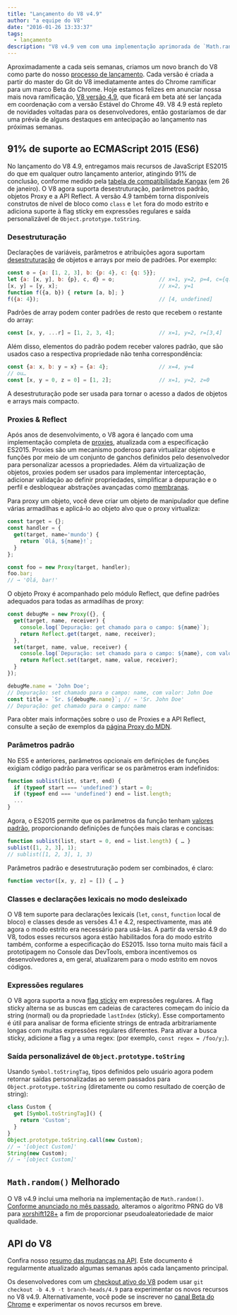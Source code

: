 ```yaml
---
title: "Lançamento do V8 v4.9"
author: "a equipe do V8"
date: "2016-01-26 13:33:37"
tags: 
  - lançamento
description: "V8 v4.9 vem com uma implementação aprimorada de `Math.random` e adiciona suporte a diversos novos recursos da linguagem ES2015."
---
```

Aproximadamente a cada seis semanas, criamos um novo branch do V8 como parte do nosso [processo de lançamento](/docs/release-process). Cada versão é criada a partir do master do Git do V8 imediatamente antes do Chrome ramificar para um marco Beta do Chrome. Hoje estamos felizes em anunciar nossa mais nova ramificação, [V8 versão 4.9](https://chromium.googlesource.com/v8/v8.git/+log/branch-heads/4.9), que ficará em beta até ser lançada em coordenação com a versão Estável do Chrome 49. V8 4.9 está repleto de novidades voltadas para os desenvolvedores, então gostaríamos de dar uma prévia de alguns destaques em antecipação ao lançamento nas próximas semanas.

<!--truncate-->
## 91% de suporte ao ECMAScript 2015 (ES6)

No lançamento do V8 4.9, entregamos mais recursos de JavaScript ES2015 do que em qualquer outro lançamento anterior, atingindo 91% de conclusão, conforme medido pela [tabela de compatibilidade Kangax](https://kangax.github.io/compat-table/es6/) (em 26 de janeiro). O V8 agora suporta desestruturação, parâmetros padrão, objetos Proxy e a API Reflect. A versão 4.9 também torna disponíveis construtos de nível de bloco como `class` e `let` fora do modo estrito e adiciona suporte à flag sticky em expressões regulares e saída personalizável de `Object.prototype.toString`.

### Desestruturação

Declarações de variáveis, parâmetros e atribuições agora suportam [desestruturação](https://developer.mozilla.org/en-US/docs/Web/JavaScript/Reference/Operators/Destructuring_assignment) de objetos e arrays por meio de padrões. Por exemplo:

```js
const o = {a: [1, 2, 3], b: {p: 4}, c: {q: 5}};
let {a: [x, y], b: {p}, c, d} = o;              // x=1, y=2, p=4, c={q: 5}
[x, y] = [y, x];                                // x=2, y=1
function f({a, b}) { return [a, b]; }
f({a: 4});                                      // [4, undefined]
```

Padrões de array podem conter padrões de resto que recebem o restante do array:

```js
const [x, y, ...r] = [1, 2, 3, 4];              // x=1, y=2, r=[3,4]
```

Além disso, elementos do padrão podem receber valores padrão, que são usados caso a respectiva propriedade não tenha correspondência:

```js
const {a: x, b: y = x} = {a: 4};                // x=4, y=4
// ou…
const [x, y = 0, z = 0] = [1, 2];               // x=1, y=2, z=0
```

A desestruturação pode ser usada para tornar o acesso a dados de objetos e arrays mais compacto.

### Proxies & Reflect

Após anos de desenvolvimento, o V8 agora é lançado com uma implementação completa de [proxies](https://developer.mozilla.org/en-US/docs/Web/JavaScript/Reference/Global_Objects/Proxy), atualizada com a especificação ES2015. Proxies são um mecanismo poderoso para virtualizar objetos e funções por meio de um conjunto de ganchos definidos pelo desenvolvedor para personalizar acessos a propriedades. Além da virtualização de objetos, proxies podem ser usados para implementar interceptação, adicionar validação ao definir propriedades, simplificar a depuração e o perfil e desbloquear abstrações avançadas como [membranas](http://tvcutsem.github.io/js-membranes/).

Para proxy um objeto, você deve criar um objeto de manipulador que define várias armadilhas e aplicá-lo ao objeto alvo que o proxy virtualiza:

```js
const target = {};
const handler = {
  get(target, name='mundo') {
    return `Olá, ${name}!`;
  }
};

const foo = new Proxy(target, handler);
foo.bar;
// → 'Olá, bar!'
```

O objeto Proxy é acompanhado pelo módulo Reflect, que define padrões adequados para todas as armadilhas de proxy:

```js
const debugMe = new Proxy({}, {
  get(target, name, receiver) {
    console.log(`Depuração: get chamado para o campo: ${name}`);
    return Reflect.get(target, name, receiver);
  },
  set(target, name, value, receiver) {
    console.log(`Depuração: set chamado para o campo: ${name}, com valor: ${value}`);
    return Reflect.set(target, name, value, receiver);
  }
});

debugMe.name = 'John Doe';
// Depuração: set chamado para o campo: name, com valor: John Doe
const title = `Sr. ${debugMe.name}`; // → 'Sr. John Doe'
// Depuração: get chamado para o campo: name
```

Para obter mais informações sobre o uso de Proxies e a API Reflect, consulte a seção de exemplos da [página Proxy do MDN](https://developer.mozilla.org/en-US/docs/Web/JavaScript/Reference/Global_Objects/Proxy#Examples).

### Parâmetros padrão

No ES5 e anteriores, parâmetros opcionais em definições de funções exigiam código padrão para verificar se os parâmetros eram indefinidos:

```js
function sublist(list, start, end) {
  if (typeof start === 'undefined') start = 0;
  if (typeof end === 'undefined') end = list.length;
  ...
}
```

Agora, o ES2015 permite que os parâmetros da função tenham [valores padrão](https://developer.mozilla.org/en-US/docs/Web/JavaScript/Reference/Functions/Default_parameters), proporcionando definições de funções mais claras e concisas:

```js
function sublist(list, start = 0, end = list.length) { … }
sublist([1, 2, 3], 1);
// sublist([1, 2, 3], 1, 3)
```

Parâmetros padrão e desestruturação podem ser combinados, é claro:

```js
function vector([x, y, z] = []) { … }
```

### Classes e declarações lexicais no modo desleixado

O V8 tem suporte para declarações lexicais (`let`, `const`, `function` local de bloco) e classes desde as versões 4.1 e 4.2, respectivamente, mas até agora o modo estrito era necessário para usá-las. A partir da versão 4.9 do V8, todos esses recursos agora estão habilitados fora do modo estrito também, conforme a especificação do ES2015. Isso torna muito mais fácil a prototipagem no Console das DevTools, embora incentivemos os desenvolvedores a, em geral, atualizarem para o modo estrito em novos códigos.

### Expressões regulares

O V8 agora suporta a nova [flag sticky](https://developer.mozilla.org/en-US/docs/Web/JavaScript/Reference/Global_Objects/RegExp/sticky) em expressões regulares. A flag sticky alterna se as buscas em cadeias de caracteres começam do início da string (normal) ou da propriedade `lastIndex` (sticky). Esse comportamento é útil para analisar de forma eficiente strings de entrada arbitrariamente longas com muitas expressões regulares diferentes. Para ativar a busca sticky, adicione a flag `y` a uma regex: (por exemplo, `const regex = /foo/y;`).

### Saída personalizável de `Object.prototype.toString`

Usando `Symbol.toStringTag`, tipos definidos pelo usuário agora podem retornar saídas personalizadas ao serem passados para `Object.prototype.toString` (diretamente ou como resultado de coerção de string):

```js
class Custom {
  get [Symbol.toStringTag]() {
    return 'Custom';
  }
}
Object.prototype.toString.call(new Custom);
// → '[object Custom]'
String(new Custom);
// → '[object Custom]'
```

## `Math.random()` Melhorado

O V8 v4.9 inclui uma melhoria na implementação de `Math.random()`. [Conforme anunciado no mês passado](/blog/math-random), alteramos o algoritmo PRNG do V8 para [xorshift128+](http://vigna.di.unimi.it/ftp/papers/xorshiftplus.pdf) a fim de proporcionar pseudoaleatoriedade de maior qualidade.

## API do V8

Confira nosso [resumo das mudanças na API](https://docs.google.com/document/d/1g8JFi8T_oAE_7uAri7Njtig7fKaPDfotU6huOa1alds/edit). Este documento é regularmente atualizado algumas semanas após cada lançamento principal.

Os desenvolvedores com um [checkout ativo do V8](https://v8.dev/docs/source-code#using-git) podem usar `git checkout -b 4.9 -t branch-heads/4.9` para experimentar os novos recursos no V8 v4.9. Alternativamente, você pode se inscrever no [canal Beta do Chrome](https://www.google.com/chrome/browser/beta.html) e experimentar os novos recursos em breve.
